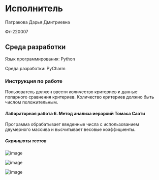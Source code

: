 # Исполнитель
Патракова Дарья Дмитриевна

Фт-220007
## Среда разработки
Язык программирования: Python 

Среда разработки: PyCharm
### Инструкция по работе
Пользователь должен ввести количество критериев и данные попарного сравнения критериев. Количество критериев должно быть числом положительным.
#### Лабораторная работа 6. Метод анализа иерархий Томаса Саати
Программа обрабатывает введенные числа с использованием двумерного массива и высчитывает весовые коэффициенты.
##### Скриншоты тестов

![image](https://github.com/dashenyka/tomaneya/assets/146252024/d248cd75-1ef7-460d-997e-aa0ef0cb591c)

![image](https://github.com/dashenyka/tomaneya/assets/146252024/9123637f-0028-499a-8083-070b3ea11164)

![image](https://github.com/dashenyka/tomaneya/assets/146252024/aaf1ba33-d6fe-4f35-8e0c-71e63e78ebb9)
